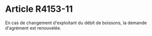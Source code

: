 # Article R4153-11

  
En cas de changement d'exploitant du débit de boissons, la demande d'agrément est renouvelée.